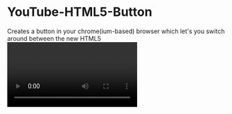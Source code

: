 # YouTube-HTML5-Button

Creates a button in your chrome(ium-based) browser which let's you switch around between the new HTML5 <video> (standard) and the old Flash player.
